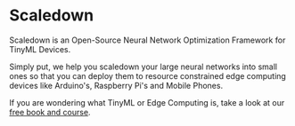 # Scaledown
Scaledown is an Open-Source Neural Network Optimization Framework for TinyML Devices.

Simply put, we help you scaledown your large neural networks into small ones so that you can deploy them to resource constrained edge computing devices like Arduino's, Raspberry Pi's and Mobile Phones.

If you are wondering what TinyML or Edge Computing is, take a look at our [free book and course](https://scaledown-team.github.io/practical_tinyml_book/).
